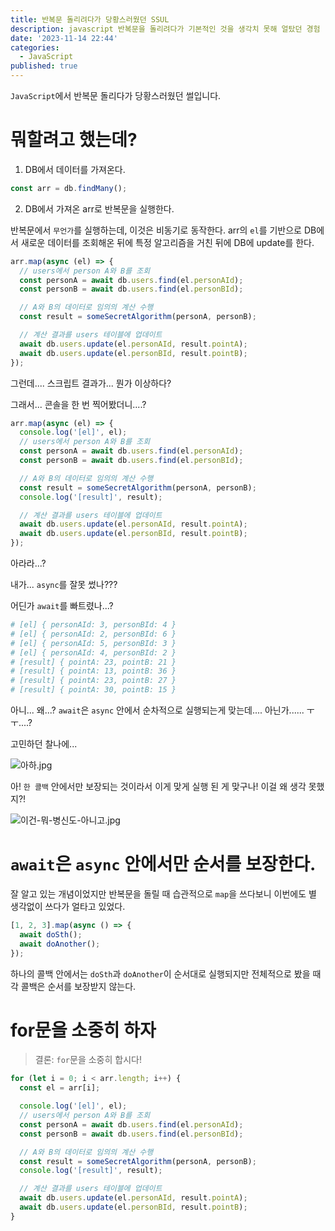 ```yaml
---
title: 반복문 돌리려다가 당황스러웠던 SSUL
description: javascript 반복문을 돌리려다가 기본적인 것을 생각치 못해 얼탔던 경험
date: '2023-11-14 22:44'
categories:
  - JavaScript
published: true
---
```


`JavaScript`에서 반복문 돌리다가 당황스러웠던 썰입니다.

# 뭐할려고 했는데?

1. DB에서 데이터를 가져온다.

```js
const arr = db.findMany();
```

2. DB에서 가져온 arr로 반복문을 실행한다.

반복문에서 `무언가`를 실행하는데, 이것은 비동기로 동작한다.
arr의 `el`를 기반으로 DB에서 새로운 데이터를 조회해온 뒤에 특정 알고리즘을 거친 뒤에 DB에 update를 한다.

```js
arr.map(async (el) => {
  // users에서 person A와 B를 조회
  const personA = await db.users.find(el.personAId);
  const personB = await db.users.find(el.personBId);

  // A와 B의 데이터로 임의의 계산 수행
  const result = someSecretAlgorithm(personA, personB);

  // 계산 결과를 users 테이블에 업데이트
  await db.users.update(el.personAId, result.pointA);
  await db.users.update(el.personBId, result.pointB);
});
```

그런데.... 스크립트 결과가... 뭔가 이상하다?

그래서... 콘솔을 한 번 찍어봤더니....?

```js
arr.map(async (el) => {
  console.log('[el]', el);
  // users에서 person A와 B를 조회
  const personA = await db.users.find(el.personAId);
  const personB = await db.users.find(el.personBId);

  // A와 B의 데이터로 임의의 계산 수행
  const result = someSecretAlgorithm(personA, personB);
  console.log('[result]', result);

  // 계산 결과를 users 테이블에 업데이트
  await db.users.update(el.personAId, result.pointA);
  await db.users.update(el.personBId, result.pointB);
});
```

아라라...?

내가... `async`를 잘못 썼나???

어딘가 `await`를 빠트렸나...?

```sh
# [el] { personAId: 3, personBId: 4 }
# [el] { personAId: 2, personBId: 6 }
# [el] { personAId: 5, personBId: 3 }
# [el] { personAId: 4, personBId: 2 }
# [result] { pointA: 23, pointB: 21 }
# [result] { pointA: 13, pointB: 36 }
# [result] { pointA: 23, pointB: 27 }
# [result] { pointA: 30, pointB: 15 }
```

아니... 왜...? `await`은 `async` 안에서 순차적으로 실행되는게 맞는데.... 아닌가...... ㅜㅜ....?

고민하던 찰나에...

![아하.jpg](images/4-반복문-돌리면서-당황스러웠던-SSUL/아하.jpg)

아! `한 콜백` 안에서만 보장되는 것이라서 이게 맞게 실행 된 게 맞구나!
이걸 왜 생각 못했지?!

![이건-뭐-병신도-아니고.jpg](images/4-반복문-돌리면서-당황스러웠던-SSUL/이건-뭐-병신도-아니고.jpg)

# `await`은 `async` 안에서만 순서를 보장한다.

잘 알고 있는 개념이었지만 반복문을 돌릴 때 습관적으로 `map`을 쓰다보니 이번에도 별 생각없이 쓰다가 얼타고 있었다.

```js
[1, 2, 3].map(async () => {
  await doSth();
  await doAnother();
});
```

하나의 콜백 안에서는 `doSth`과 `doAnother`이 순서대로 실행되지만 전체적으로 봤을 때 각 콜백은 순서를 보장받지 않는다.

# for문을 소중히 하자

> 결론: `for`문을 소중히 합시다!

```js
for (let i = 0; i < arr.length; i++) {
  const el = arr[i];

  console.log('[el]', el);
  // users에서 person A와 B를 조회
  const personA = await db.users.find(el.personAId);
  const personB = await db.users.find(el.personBId);

  // A와 B의 데이터로 임의의 계산 수행
  const result = someSecretAlgorithm(personA, personB);
  console.log('[result]', result);

  // 계산 결과를 users 테이블에 업데이트
  await db.users.update(el.personAId, result.pointA);
  await db.users.update(el.personBId, result.pointB);
}
```
